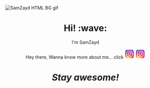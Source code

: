 ![SamZayd HTML BG gif](https://github.com/SamZayd/HTML-CSS/blob/main/readme%20file/BG%20nova.gif)
<h1 align='center'> Hi! :wave:</h1>
<p align='center'>
I'm SamZayd
</p>
<p align='center'>
Hey there, Wanna know more about me... click <a href="https://www.linkedin.com/in/sadaf-khan-2a443912a/"><img height="30" src="https://github.com/SamZayd/HTML-CSS/blob/main/readme%20file/instagram.png?raw=true"></a>
<a href="https://www.instagram.com/sam_zayd/"><img height="30" src="https://github.com/SamZayd/HTML-CSS/blob/main/readme%20file/instagram.png?raw=true"></a>
</p>
<h1 align='center'><i>Stay awesome!</i></h1>
